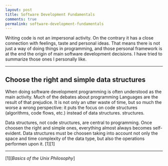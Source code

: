 ```yaml
---
layout: post
title: Software Development Fundamentals
comments: true
permalink: software-development-fundamentals
---
```


Writing code is not an impersonal activity. On the contrary it has a close
connection with feelings, taste and personal ideas. That means there is not just
a way of doing things in programming, and those personal framework is at the end
the origin of main software development decisions. I have tried to summarize
those ones I personally like.

---

Choose the right and simple data structures
-------------------------------------------
When doing software development programming is often understood as the main
activity. Much of the debates about programming Languages are the result of that
prejudice. It is not only an utter waste of time, but so much the worse a wrong
perspective: it puts the focus on code structures (algorithms, code flows, etc.)
instead of data structures.
structures.

Data structures, not code structures, are central to programming. Once choosen
the right and simple ones, everything almost always becomes self-evident. Data
structures must be choosen taking into account not only the space and time
complexity of the data type, but also the operations performen upon it.
[1][1]


---
[1][_Basics of the Unix Philosophy_]

